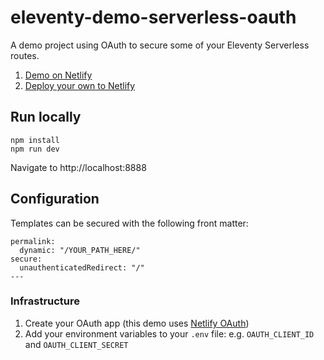 # eleventy-demo-serverless-oauth

A demo project using OAuth to secure some of your Eleventy Serverless routes.

1. [Demo on Netlify](https://demo-eleventy-serverless-oauth.netlify.app)
1. [Deploy your own to Netlify](https://app.netlify.com/start/deploy?repository=https://github.com/11ty/demo-eleventy-serverless-oauth)


## Run locally

```
npm install
npm run dev
```

Navigate to http://localhost:8888

## Configuration

Templates can be secured with the following front matter:

```
permalink:
  dynamic: "/YOUR_PATH_HERE/"
secure:
  unauthenticatedRedirect: "/"
---
```

### Infrastructure

1. Create your OAuth app (this demo uses [Netlify OAuth](https://app.netlify.com/user/applications))
2. Add your environment variables to your `.env` file: e.g. `OAUTH_CLIENT_ID` and `OAUTH_CLIENT_SECRET`
